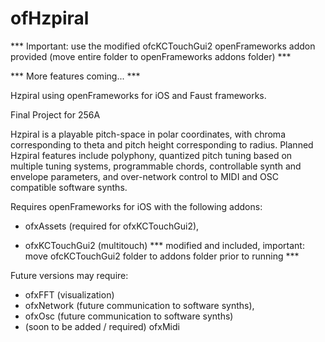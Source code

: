 # ofHzpiral

*** Important: use the modified ofcKCTouchGui2 openFrameworks addon provided (move entire folder to openFrameworks addons folder) ***

*** More features coming... ***

Hzpiral using openFrameworks for iOS and Faust frameworks. 

Final Project for 256A

Hzpiral is a playable pitch-space in polar coordinates, with chroma corresponding to theta and pitch height corresponding to radius.  Planned Hzpiral features include polyphony, quantized pitch tuning based on multiple tuning systems, programmable chords, controllable synth and envelope parameters, and over-network control to MIDI and OSC compatible software synths.

Requires openFrameworks for iOS with the following addons: 
- ofxAssets (required for ofxKCTouchGui2),

- ofxKCTouchGui2 (multitouch) *** modified and included, important: move ofcKCTouchGui2 folder to addons folder prior to running ***

Future versions may require:
- ofxFFT (visualization)
- ofxNetwork (future communication to software synths), 
- ofxOsc (future communication to software synths)
- (soon to be added / required) ofxMidi

